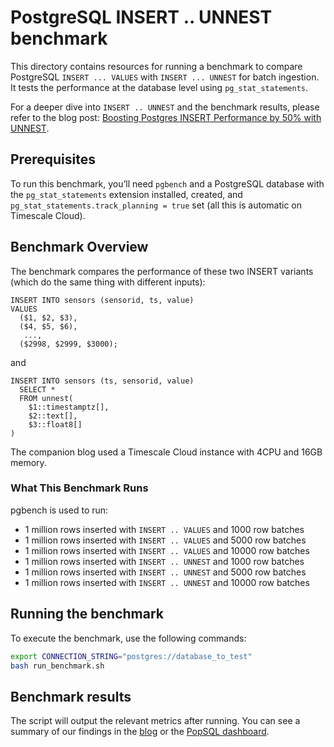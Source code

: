 # PostgreSQL INSERT .. UNNEST benchmark

This directory contains resources for running a benchmark to compare PostgreSQL `INSERT ... VALUES` with `INSERT ... UNNEST` for batch ingestion. It tests the performance at the database level using `pg_stat_statements`.

For a deeper dive into `INSERT .. UNNEST`  and the benchmark results, please refer to the blog post: [Boosting Postgres INSERT Performance by 50% with UNNEST](www.timescale.com/blog/boosting-postgres-insert-performance/).

## Prerequisites

To run this benchmark, you’ll need `pgbench` and a PostgreSQL database with the `pg_stat_statements` extension installed, created, and `pg_stat_statements.track_planning = true` set (all this is automatic on Timescale Cloud). 

## Benchmark Overview

The benchmark compares the performance of these two INSERT variants (which do the same thing with different inputs):
```
INSERT INTO sensors (sensorid, ts, value)
VALUES 
  ($1, $2, $3), 
  ($4, $5, $6), 
   ..., 
  ($2998, $2999, $3000);
```

and

```
INSERT INTO sensors (ts, sensorid, value) 
  SELECT * 
  FROM unnest(
    $1::timestamptz[], 
    $2::text[], 
    $3::float8[]
)
```

The companion blog used a Timescale Cloud instance with 4CPU and 16GB memory.

### What This Benchmark Runs
pgbench is used to run:

- 1 million rows inserted with `INSERT .. VALUES` and 1000 row batches
- 1 million rows inserted with `INSERT .. VALUES` and 5000 row batches
- 1 million rows inserted with `INSERT .. VALUES` and 10000 row batches
- 1 million rows inserted with `INSERT .. UNNEST` and 1000 row batches
- 1 million rows inserted with `INSERT .. UNNEST` and 5000 row batches
- 1 million rows inserted with `INSERT .. UNNEST` and 10000 row batches


## Running the benchmark

To execute the benchmark, use the following commands:

```bash
export CONNECTION_STRING="postgres://database_to_test"
bash run_benchmark.sh
```

## Benchmark results

The script will output the relevant metrics after running. You can see a summary of our findings in the [blog](www.timescale.com/blog/boosting-postgres-insert-performance/) or the [PopSQL dashboard](https://popsql.com/dashboards/UEYrapIp/timescaleperformance-insert-unnest?access_token=8eef947d0d2cc5c6a0f78cea763607a4).

